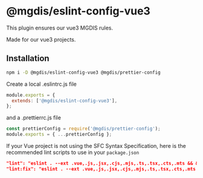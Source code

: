 # @mgdis/eslint-config-vue3

This plugin ensures our vue3 MGDIS rules.

Made for our vue3 projects.

## Installation

```sh
npm i -D @mgdis/eslint-config-vue3 @mgdis/prettier-config
```

Create a local .eslintrc.js file

```js
module.exports = {
  extends: ['@mgdis/eslint-config-vue3'],
};
```

and a .prettierrc.js file

```js
const prettierConfig = require('@mgdis/prettier-config');
module.exports = { ...prettierConfig };
```

If your Vue project is not using the SFC Syntax Specification, here is the recommended lint scripts to use in your `package.json`

```json
"lint": "eslint . --ext .vue,.js,.jsx,.cjs,.mjs,.ts,.tsx,.cts,.mts && && prettier src/**/*.{html,scss}",
"lint:fix": "eslint . --ext .vue,.js,.jsx,.cjs,.mjs,.ts,.tsx,.cts,.mts --fix && prettier --write src/**/*.{html,scss}",
```

